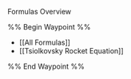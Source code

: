 Formulas Overview

%% Begin Waypoint %%
- [[All Formulas]]
- [[Tsiolkovsky Rocket Equation]]

%% End Waypoint %%